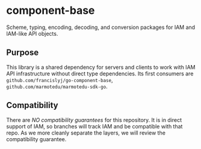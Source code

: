 # component-base

Scheme, typing, encoding, decoding, and conversion packages for IAM and IAM-like API objects.

## Purpose

This library is a shared dependency for servers and clients to work with IAM API infrastructure without direct
type dependencies. Its first consumers are `github.com/francislyj/go-component-base`, `github.com/marmotedu/marmotedu-sdk-go`.


## Compatibility

There are *NO compatibility guarantees* for this repository. It is in direct support of IAM, so branches
will track IAM and be compatible with that repo. As we more cleanly separate the layers, we will review the
compatibility guarantee.
